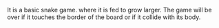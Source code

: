 It is a basic snake game. 
where it is fed to grow larger. 
The game will be over if it touches the border of the board or if it collide with its body.
